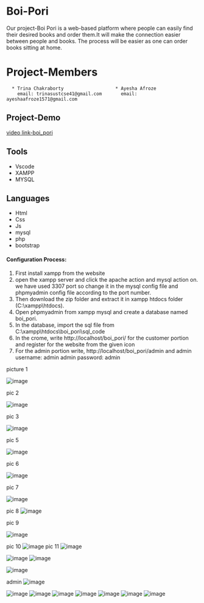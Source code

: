 # Boi-Pori
Our project-Boi Pori is a web-based platform where people can easily find their desired books and order them.It will make the connection easier between people and books. The process will be easier as one can order books sitting at home.

# Project-Members
      * Trina Chakraborty                   * Ayesha Afroze
        email: trinasustcse41@gmail.com       email: ayeshaafroze1571@gmail.com
        
## Project-Demo
[video link-boi_pori](https://drive.google.com/file/d/1Kt9ujLWRRuo0os-hiKrKFEg5WufWFAFg/view?usp=sharing)

## Tools
* Vscode
* XAMPP
* MYSQL

## Languages
* Html
* Css
* Js
* mysql
* php
* bootstrap
   
#### Configuration Process:
1. First install xampp from the website
2. open the xampp server and click the apache action and mysql action on. we have used 3307 port so change it in the mysql config file and phpmyadmin config file according to the port number.
3. Then download the zip folder and extract it in xampp htdocs folder (C:\xampp\htdocs).
4. Open phpmyadmin from xampp mysql and create a database named boi_pori.
5. In the database, import the sql file from C:\xampp\htdocs\boi_pori\sql_code
6. In the crome, write http://localhost/boi_pori/ for the customer portion and register for the website from the given icon
7. For the admin portion write, http://localhost/boi_pori/admin and 
           admin username: admin
           admin password: admin
        


picture 1

![image](https://user-images.githubusercontent.com/48939847/145943719-69799e03-fc52-41ac-a431-3184ad187695.png)

pic 2

![image](https://user-images.githubusercontent.com/48939847/145943801-0455adaa-bf86-4d9c-9adb-d772b6e6d317.png)

pic 3

![image](https://user-images.githubusercontent.com/48939847/145943874-16e3fd2f-51d7-4b8a-b81d-8b2c47bd502f.png)

pic 5

![image](https://user-images.githubusercontent.com/48939847/145944003-bd21b185-e21b-4793-9477-aa5b4ea26ff8.png)

pic 6

![image](https://user-images.githubusercontent.com/48939847/145944052-d6aae761-d6ab-4690-84c3-a93f3119a0a8.png)

pic 7


![image](https://user-images.githubusercontent.com/48939847/145944133-4cf81fe2-20e4-438a-91d2-26e234959c53.png)

pic 8
![image](https://user-images.githubusercontent.com/48939847/145944208-5afc6f00-b88e-4bfb-aa22-7ee6e72a7ea4.png)

pic 9

![image](https://user-images.githubusercontent.com/48939847/145944287-304533e5-e606-4050-94b8-f3383f990b66.png)

pic 10
![image](https://user-images.githubusercontent.com/48939847/145944416-46e3d650-c0fa-46e2-8a4b-78f5f859491a.png)
pic 11
![image](https://user-images.githubusercontent.com/48939847/145944519-35329811-b78d-47d5-882c-c007f2794cd2.png)

![image](https://user-images.githubusercontent.com/48939847/145944549-29d2be1a-b456-4c8a-aa21-12f97420b0b0.png)
![image](https://user-images.githubusercontent.com/48939847/145944573-cf90ec32-e49d-4261-97dc-4c84fd006976.png)

![image](https://user-images.githubusercontent.com/48939847/145945944-0668ebc3-1a21-49bc-8b11-2288081d63be.png)



admin
![image](https://user-images.githubusercontent.com/48939847/145946014-abc3007b-dd76-4729-a28e-93fc7bb6e3b1.png)

![image](https://user-images.githubusercontent.com/48939847/145945014-5bd16c45-eb9c-472c-8146-adcc3b6aa6ec.png)
![image](https://user-images.githubusercontent.com/48939847/145945072-d791757d-3795-4d70-9aeb-2e4d3b8a6678.png)
![image](https://user-images.githubusercontent.com/48939847/145945104-9db3c11e-d40a-44ff-a5b6-b23e381adfa8.png)
![image](https://user-images.githubusercontent.com/48939847/145945132-a6a51035-b31c-4d9d-93d8-6b488f78e949.png)
![image](https://user-images.githubusercontent.com/48939847/145945197-6390c923-2d0b-4c49-909f-4c9f8e32e266.png)
![image](https://user-images.githubusercontent.com/48939847/145945242-c8ed9fa5-acf0-4f82-b38e-80d3ae150cbf.png)
![image](https://user-images.githubusercontent.com/48939847/145945297-5ac03089-e974-46f9-a6e3-2a464989f59e.png)














